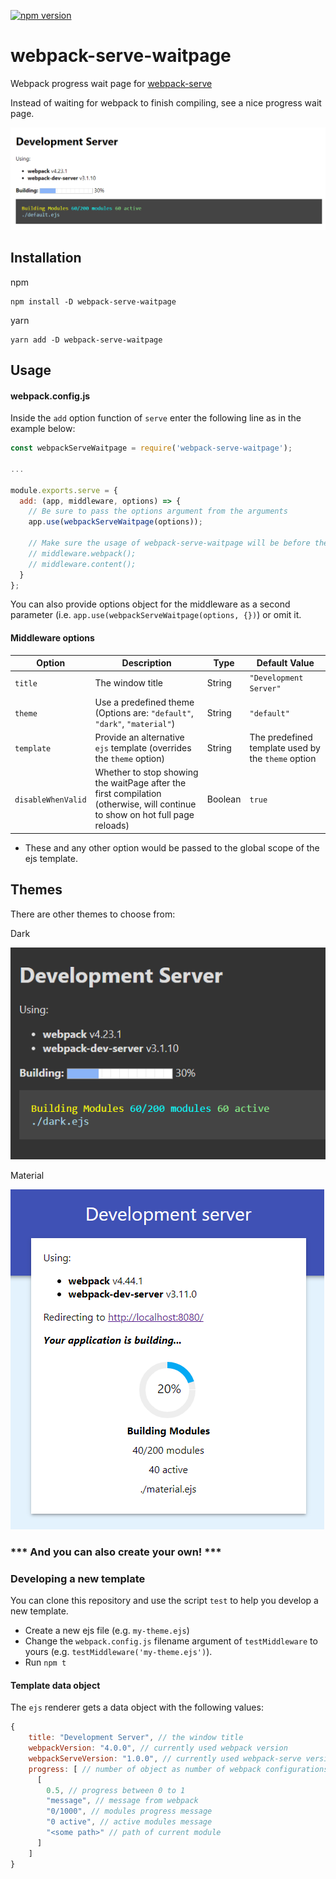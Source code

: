 [![npm version](https://badge.fury.io/js/webpack-serve-waitpage.svg)](https://badge.fury.io/js/webpack-serve-waitpage)

# webpack-serve-waitpage
Webpack progress wait page for [webpack-serve](https://github.com/webpack-contrib/webpack-serve)

Instead of waiting for webpack to finish compiling, see a nice progress wait page.

![screenshot](screenshot.png)

## Installation

npm
```
npm install -D webpack-serve-waitpage
```

yarn
```
yarn add -D webpack-serve-waitpage
```

## Usage

#### webpack.config.js

Inside the `add` option function of `serve` enter the following line as in the example below:

```js
const webpackServeWaitpage = require('webpack-serve-waitpage');

...

module.exports.serve = {
  add: (app, middleware, options) => {
    // Be sure to pass the options argument from the arguments
    app.use(webpackServeWaitpage(options));

    // Make sure the usage of webpack-serve-waitpage will be before the following commands if exists
    // middleware.webpack();
    // middleware.content();
  }
};

```
You can also provide options object for the middleware as a second parameter (i.e. `app.use(webpackServeWaitpage(options, {})`) or omit it.

#### Middleware options

| Option |Description|Type|Default Value|
|--------|-----------|----|-------------|
|`title`|The window title|String|`"Development Server"`|
|`theme`|Use a predefined theme (Options are: `"default"`, `"dark"`, `"material"`)|String|`"default"`|
|`template`|Provide an alternative `ejs` template (overrides the `theme` option)|String|The predefined template used by the `theme` option|
|`disableWhenValid`|Whether to stop showing the waitPage after the first compilation (otherwise, will continue to show on hot full page reloads)|Boolean|`true` 

* These and any other option would be passed to the global scope of the ejs template.


## Themes

There are other themes to choose from:

Dark

![Dark](screenshot3.png)

Material

![Material](screenshot2.png)

### *** And you can also create your own! ***

### Developing a new template

You can clone this repository and use the script `test` to help you develop a new template.
- Create a new ejs file (e.g. `my-theme.ejs`)
- Change the `webpack.config.js` filename argument of `testMiddleware` to yours (e.g. `testMiddleware('my-theme.ejs')`).
- Run `npm t`

#### Template data object

The `ejs` renderer gets a data object with the following values:
```js
{
    title: "Development Server", // the window title
    webpackVersion: "4.0.0", // currently used webpack version
    webpackServeVersion: "1.0.0", // currently used webpack-serve version
    progress: [ // number of object as number of webpack configurations
      [
        0.5, // progress between 0 to 1
        "message", // message from webpack
        "0/1000", // modules progress message
        "0 active", // active modules message
        "<some path>" // path of current module
      ]
    ]
}
```

